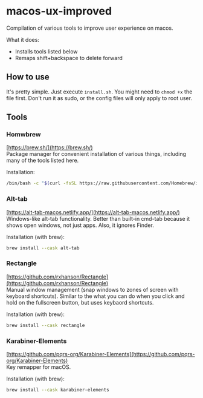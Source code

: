 # macos-ux-improved
Compilation of various tools to improve user experience on macos.

What it does:
- Installs tools listed below
- Remaps shift+backspace to delete forward

## How to use
It's pretty simple. Just execute `install.sh`. You might need to
`chmod +x` the file first. Don't run it as sudo, or the config files will only
apply to root user.

## Tools

### Homwbrew
[https://brew.sh/](https://brew.sh/)  
Package manager for convenient installation of various things, including many of
the tools listed here.

Installation:
```zsh
/bin/bash -c "$(curl -fsSL https://raw.githubusercontent.com/Homebrew/install/HEAD/install.sh)"
```

### Alt-tab
[https://alt-tab-macos.netlify.app/](https://alt-tab-macos.netlify.app/)  
Windows-like alt-tab functionality. Better than built-in cmd-tab because it
shows open windows, not just apps. Also, it ignores Finder.

Installation (with brew):
```zsh
brew install --cask alt-tab
```

### Rectangle
[https://github.com/rxhanson/Rectangle](https://github.com/rxhanson/Rectangle)  
Manual window management (snap windows to zones of screen with keyboard
shortcuts). Similar to the what you can do when you click and hold on the
fullscreen button, but uses keybaord shortcuts.

Installation (with brew):
```zsh
brew install --cask rectangle
```

### Karabiner-Elements
[https://github.com/pqrs-org/Karabiner-Elements](https://github.com/pqrs-org/Karabiner-Elements)  
Key remapper for macOS.

Installation (with brew):
```zsh
brew install --cask karabiner-elements
```
